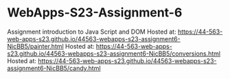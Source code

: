 
# WebApps-S23-Assignment-6
Assignment introduction to Java Script and DOM
Hosted at: https://44-563-web-apps-s23.github.io/44563-webapps-s23-assignment6-NicBB5/painter.html
Hosted at: https://44-563-web-apps-s23.github.io/44563-webapps-s23-assignment6-NicBB5/conversions.html
Hosted at: https://44-563-web-apps-s23.github.io/44563-webapps-s23-assignment6-NicBB5/candy.html
